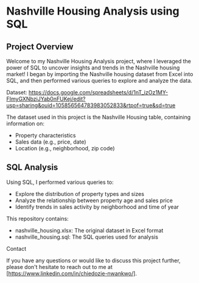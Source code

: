 # Nashville Housing Analysis using SQL

## Project Overview

Welcome to my Nashville Housing Analysis project, where I leveraged the power of SQL to uncover insights and trends in the Nashville housing market! I began by importing the Nashville housing dataset from Excel into SQL, and then performed various queries to explore and analyze the data.

Dataset: https://docs.google.com/spreadsheets/d/1nT_izOz1MY-FImyGXNbziJYab0nFUKej/edit?usp=sharing&ouid=105856564783983052833&rtpof=true&sd=true

The dataset used in this project is the Nashville Housing table, containing information on:

- Property characteristics
- Sales data (e.g., price, date)
- Location (e.g., neighborhood, zip code)

## SQL Analysis

Using SQL, I performed various queries to:

- Explore the distribution of property types and sizes
- Analyze the relationship between property age and sales price
- Identify trends in sales activity by neighborhood and time of year


This repository contains:

- nashville_housing.xlsx: The original dataset in Excel format 
- nashville_housing.sql: The SQL queries used for analysis

Contact

If you have any questions or would like to discuss this project further, please don't hesitate to reach out to me at [https://www.linkedin.com/in/chiedozie-nwankwo/].
